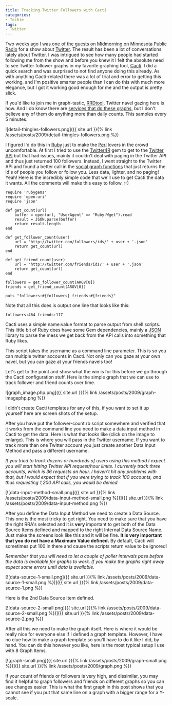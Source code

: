 ```yaml
---
title: Tracking Twitter Followers with Cacti
categories:
- Techie
tags:
- Twitter
---
```


Two weeks ago [I was one of the guests on Midmorning on Minnesota Public Radio](/thingelstad/guest-on-minnesota-public-radios-midmorning-today) for a show about [Twitter](http://twitter.com/). The result has been a lot of conversations lately about Twitter. I was intrigued to see how many people had started following me from the show and before you knew it I felt the absolute need to see Twitter follower graphs in my favorite graphing tool, [Cacti](http://www.cacti.net/). I did a quick search and was surprised to not find anyone doing this already.
As with anything Cacti-related there was a lot of trial and error to getting this working, and I'm positive smarter people than I can do this with much more elegance, but I got it working good enough for me and the output is pretty slick.

If you'd like to join me in graph-tastic, [RRDtool](http://oss.oetiker.ch/rrdtool/), Twitter navel gazing here is how. And I do know there are [services that do these graphs](http://twittercounter.com/thingles/month), but I don't believe any of them do anything more than daily counts. This samples every 5 minutes.

![detail-thingles-followers.png]({{ site.url }}{% link /assets/posts/2009/detail-thingles-followers.png %})

I figured I'd do this in [Ruby](http://www.ruby-lang.org/en/) just to make the [Perl](http://www.perl.org/) lovers in the crowd uncomfortable. At first I tried to use the [Twitter4R](http://twitter4r.rubyforge.org/) gem to get to the [Twitter API](http://apiwiki.twitter.com/) but that had issues, mainly it couldn't deal with paging in the Twitter API and thus just returned 100 followers. Instead, I went straight to the Twitter API and found a better call in the [social graph functions](http://apiwiki.twitter.com/REST+API+Documentation#SocialGraphMethods) that just returns the id's of people you follow or follow you. Less data, lighter, and no paging! Yeah! Here is the incredibly simple code that we'll use to get Cacti the data it wants. All the comments will make this easy to follow. :-)



    
    require 'rubygems'
    require 'open-uri'
    require 'json'
    
    def get_count(url)
    	buffer = open(url, "UserAgent" => "Ruby-Wget").read
    	result = JSON.parse(buffer)
    	return result.length
    end
    
    def get_follower_count(user)
    	url = 'http://twitter.com/followers/ids/' + user + '.json'
    	return get_count(url)
    end
    
    def get_friend_count(user)
    	url = 'http://twitter.com/friends/ids/' + user + '.json'
    	return get_count(url)
    end
    
    followers = get_follower_count(ARGV[0])
    friends = get_friend_count(ARGV[0])
    
    puts "followers:#{followers} friends:#{friends}"

Note that all this does is output one line that looks like this:



    
    followers:464 friends:117
    

Cacti uses a simple name:value format to parse output from shell scripts. This little bit of Ruby does have some Gem dependencies, mainly a [JSON](http://www.json.org/) library to parse the mess we get back from the API calls into something that Ruby likes.

This script takes the username as a command line parameter. This is so you can multiple twitter accounts in Cacti. Not only can you gaze at your own navel, but you can gaze at your friends navels too!

Let's get to the point and show what the win is for this before we go through the Cacti configuration stuff. Here is the simple graph that we can use to track follower and friend counts over time.

![graph_image.php.png]({{ site.url }}{% link /assets/posts/2009/graph-imagephp.png %})

I didn't create Cacti templates for any of this, if you want to set it up yourself here are screen shots of the setup.

<!-- more -->
After you have put the follower-count.rb script somewhere and verified that it works from the command line you need to make a data input method in Cacti to get the data. Here is what that looks like (click on the image to enlarge). This is where you will pass in the Twitter username. If you want to track more than one Twitter account you just create another Data Input Method and pass a different username.

_If you tried to track dozens or hundreds of users using this method I expect you will start hitting Twitter API request/hour limits. I currently track three accounts, which is 36 requests an hour. I haven't hit any problems with that, but I would expect that if you were trying to track 100 accounts, and thus requesting 1,200 API calls, you would be denied._

[![data-input-method-small.png]({{ site.url }}{% link /assets/posts/2009/data-input-method-small.png %})]({{ site.url }}{% link /assets/posts/2009/data-input-method.png %})

After you define the Data Input Method we need to create a Data Source. This one is the most tricky to get right. You need to make sure that you have the right RRA's selected and it is **very** important to get both of the Data Source Items defined and mapped to the right Internal Data Source Name. Just make the screens look like this and it will be fine. **It is very important that you do not have a Maximum Value defined.** By default, Cacti will sometimes put 100 in there and cause the scripts return value to be ignored!

_Remember that you will need to let a couple of poller intervals pass before the data is available for graphs to work. If you make the graphs right away expect some errors until data is available._

[![data-source-1-small.png]({{ site.url }}{% link /assets/posts/2009/data-source-1-small.png %})]({{ site.url }}{% link /assets/posts/2009/data-source-1.png %})

Here is the 2nd Data Source Item defined.

[![data-source-2-small.png]({{ site.url }}{% link /assets/posts/2009/data-source-2-small.png %})]({{ site.url }}{% link /assets/posts/2009/data-source-2.png %})

After all this we need to make the graph itself. Here is where it would be really nice for everyone else if I defined a graph template. However, I have no clue how to make a graph template so you'll have to do it like I did, by hand. You can do this however you like, here is the most typical setup I use with 8 Graph Items.

[![graph-small.png]({{ site.url }}{% link /assets/posts/2009/graph-small.png %})]({{ site.url }}{% link /assets/posts/2009/graph.png %})

If your count of friends or followers is very high, and dissimilar, you may find it helpful to graph followers and friends on different graphs so you can see changes easier. This is what the first graph in this post shows that you cannot see if you put that same line on a graph with a bigger range for a Y-scale.
